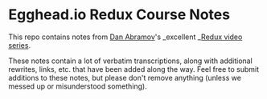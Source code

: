 # Egghead.io Redux Course Notes

This repo contains notes from [Dan Abramov](https://github.com/gaearon)'s _excellent _[Redux video series](https://egghead.io/lessons/javascript-redux-the-single-immutable-state-tree).

These notes contain a lot of verbatim transcriptions, along with additional rewrites, links, etc. that have been added along the way. Feel free to submit additions to these notes, but please don't remove anything \(unless we messed up or misunderstood something\).

